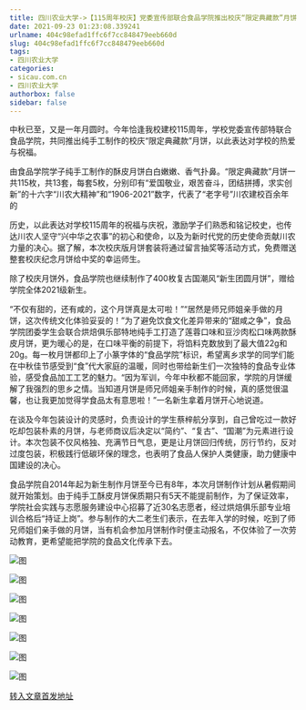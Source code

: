 ```yaml
---
title: 四川农业大学->【115周年校庆】党委宣传部联合食品学院推出校庆“限定典藏款”月饼 | sicau.com.cn
date: 2021-09-23 01:23:08.339241
urlname: 404c98efad1ffc6f7cc848479eeb660d
slug: 404c98efad1ffc6f7cc848479eeb660d
tags: 
- 四川农业大学
categories:
- sicau.com.cn
- 四川农业大学
authorbox: false
sidebar: false
---
```

中秋已至，又是一年月圆时。今年恰逢我校建校115周年，学校党委宣传部特联合食品学院，共同推出纯手工制作的校庆“限定典藏款”月饼，以此表达对学校的热爱与祝福。

由食品学院学子纯手工制作的酥皮月饼白白嫩嫩、香气扑鼻。“限定典藏款”月饼一共115枚，共13套，每套5枚，分别印有“爱国敬业，艰苦奋斗，团结拼搏，求实创新”的十六字“川农大精神”和“1906-2021”数字，代表了“老字号”川农建校百余年的
<!--more-->
历史，以此表达对学校115周年的祝福与庆祝，激励学子们熟悉和铭记校史，也传达川农人坚守“兴中华之农事”的初心和使命，以及为新时代党的历史使命贡献川农力量的决心。据了解，本次校庆版月饼套装将通过留言抽奖等活动方式，免费赠送整套校庆纪念月饼给中奖的幸运师生。

除了校庆月饼外，食品学院也继续制作了400枚复古国潮风“新生团圆月饼”，赠给学院全体2021级新生。  

“不仅有甜的，还有咸的，这个月饼真是太可啦！”“居然是师兄师姐亲手做的月饼，这次传统文化体验妥妥的！”为了避免饮食文化差异带来的“甜咸之争”，食品学院团委学生会联合烘焙俱乐部特地纯手工打造了莲蓉口味和豆沙肉松口味两款酥皮月饼，更为暖心的是，在口味平衡的前提下，将馅料克数放到了最大值22g和20g。每一枚月饼都印上了小篆字体的“食品学院”标识，希望离乡求学的同学们能在中秋佳节感受到“食”代大家庭的温暖，同时也带给新生们一次独特的食品专业体验，感受食品加工工艺的魅力。“因为军训，今年中秋都不能回家，学院的月饼缓解了我强烈的思乡之情。当知道月饼是师兄师姐亲手制作的时候，真的感觉很温馨，也让我更加觉得学食品太有意思啦！”一名新生拿着月饼开心地说道。

在谈及今年包装设计的灵感时，负责设计的学生蔡梓航分享到，自己曾吃过一款好吃却包装朴素的月饼，与老师商议后决定以“简约”、“复古”、“国潮”为元素进行设计。本次包装不仅风格独、充满节日气息，更是让月饼回归传统，厉行节约，反对过度包装，积极践行低碳环保的理念，也表明了食品人保护人类健康，助力健康中国建设的决心。

食品学院自2014年起为新生制作月饼至今已有8年，本次月饼制作计划从暑假期间就开始策划。由于纯手工酥皮月饼保质期只有5天不能提前制作，为了保证效率，学院社会实践与志愿服务建设中心招募了近30名志愿者，经过烘焙俱乐部专业培训合格后“持证上岗”。参与制作的大二老生们表示，在去年入学的时候，吃到了师兄师姐们亲手做的月饼，当有机会参加月饼制作时便主动报名，不仅体验了一次劳动教育，更希望能把学院的食品文化传承下去。

![图](https://news.sicau.edu.cn/__local/C/2E/FA/66EA9E2CF28921FC97FAF1FC6E7_C1E8B010_1C8F8B.png)

![图](https://news.sicau.edu.cn/__local/E/2B/CC/7F82C75DD9DBFC4BC11642BAC48_40D5D948_1C276E.png)

![图](https://news.sicau.edu.cn/__local/E/08/47/902231522DF78B8CB91884076B8_32E315F5_16EB85.png)

![图](https://news.sicau.edu.cn/__local/6/FB/9E/5F6B3A8A1F213BD5DE1B144B515_DB5A76AB_17BBA2.png)

![图](https://news.sicau.edu.cn/__local/4/D5/9D/4CCD9EC26A41D110872F6715004_00326A61_1C276E.png)

![图](https://news.sicau.edu.cn/__local/A/A6/8D/423DA12B57B393F986E9CCB2C72_614B31E2_1C276E.png)

![图](https://news.sicau.edu.cn/__local/1/E5/CB/3F0149642FC22B0F1E0F8397978_56C949E3_1C3477.png)

[转入文章首发地址](https://news.sicau.edu.cn/info/1078/64661.htm)
